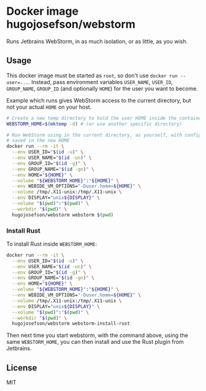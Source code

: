 # Docker image hugojosefson/webstorm

Runs Jetbrains WebStorm, in as much isolation, or as little, as you
wish.

## Usage

This docker image must be started as `root`, so don't use `docker
run --user=...`. Instead,  pass environment variables `USER_NAME`,
`USER_ID`, `GROUP_NAME`, `GROUP_ID` (and optionally `HOME`) for the
user you want to become.

Example which runs gives WebStorm access to the current directory, but
not your actual `HOME` on your host.

```bash
# Create a new temp directory to hold the user HOME inside the container
WEBSTORM_HOME=$(mktemp -d) # (or use another specific directory)

# Run WebStorm using in the current directory, as yourself, with config
# saved in the new HOME
docker run --rm -it \
  --env USER_ID="$(id -u)" \
  --env USER_NAME="$(id -un)" \
  --env GROUP_ID="$(id -g)" \
  --env GROUP_NAME="$(id -gn)" \
  --env HOME="${HOME}" \
  --volume "${WEBSTORM_HOME}":"${HOME}" \
  --env WEBIDE_VM_OPTIONS="-Duser.home=${HOME}" \
  --volume /tmp/.X11-unix:/tmp/.X11-unix \
  --env DISPLAY="unix${DISPLAY}" \
  --volume "$(pwd)":"$(pwd)" \
  --workdir "$(pwd)" \
  hugojosefson/webstorm webstorm $(pwd)
```

### Install Rust

To install Rust inside `WEBSTORM_HOME`:

```bash
docker run --rm -it \
  --env USER_ID="$(id -u)" \
  --env USER_NAME="$(id -un)" \
  --env GROUP_ID="$(id -g)" \
  --env GROUP_NAME="$(id -gn)" \
  --env HOME="${HOME}" \
  --volume "${WEBSTORM_HOME}":"${HOME}" \
  --env WEBIDE_VM_OPTIONS="-Duser.home=${HOME}" \
  --volume /tmp/.X11-unix:/tmp/.X11-unix \
  --env DISPLAY="unix${DISPLAY}" \
  --volume "$(pwd)":"$(pwd)" \
  --workdir "$(pwd)" \
  hugojosefson/webstorm webstorm-install-rust
```

Then next time you start webstorm, with the command above, using the
same `WEBSTORM_HOME`, you can then install and use the Rust plugin from
Jetbrains.

## License

MIT
